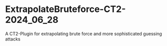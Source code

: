 # ExtrapolateBruteforce-CT2-2024_06_28
A CT2-Plugin for extrapolating brute force and more sophisticated guessing attacks
